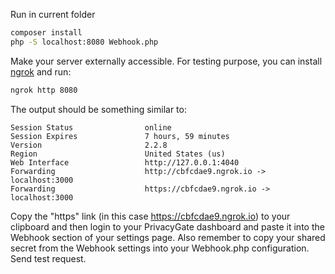 Run in current folder

``` sh
composer install
php -S localhost:8080 Webhook.php
```

Make your server externally accessible.
For testing purpose, you can install  [ngrok](https://ngrok.com/) and run:

``` sh
ngrok http 8080
```
The output should be something similar to:
```
Session Status                online
Session Expires               7 hours, 59 minutes
Version                       2.2.8
Region                        United States (us)
Web Interface                 http://127.0.0.1:4040
Forwarding                    http://cbfcdae9.ngrok.io -> localhost:3000
Forwarding                    https://cbfcdae9.ngrok.io -> localhost:3000
```
Copy the "https" link (in this case https://cbfcdae9.ngrok.io) to your clipboard and then login to your PrivacyGate dashboard and paste it into the Webhook section of your settings page. Also remember to copy your shared secret from the Webhook settings into your Webhook.php configuration.
Send test request.
